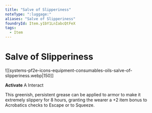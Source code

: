 ```yaml
---
title: "Salve of Slipperiness"
noteType: ":luggage:"
aliases: "Salve of Slipperiness"
foundryId: Item.y1bY1LnIabcQtFeX
tags:
  - Item
---
```


# Salve of Slipperiness
![[systems-pf2e-icons-equipment-consumables-oils-salve-of-slipperiness.webp|150]]

**Activate** A Interact

This greenish, persistent grease can be applied to armor to make it extremely slippery for 8 hours, granting the wearer a +2 item bonus to Acrobatics checks to Escape or to Squeeze.


